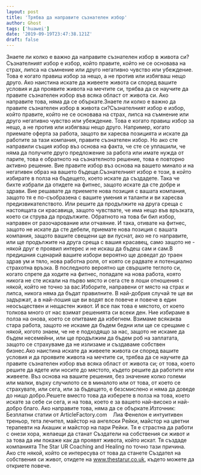 ```yaml
---
layout: post
title: 'Трябва да направите съзнателен избор'
author: Ghost
tags: ['huawei']
date: '2019-09-19T23:47:38.121Z'
draft: false
---
```


Знаете ли колко е важно да направите съзнателен избор в живота си? Съзнателният избор е избор, който правите, който не се основава на страх, липса на съмнение или друго негативно чувство или убеждение. Това е когато правиш избор за нещо, а не против или избягваш нещо друго. Ако наистина искате да живеете живота си според вашите условия и да проявите живота на мечтите си, трябва да се научите да правите съзнателен избор във всяка област от живота си. Ако направите това, няма да се объркате.Знаете ли колко е важно да правите съзнателен избор в живота си?Съзнателният избор е избор, който правите, който не се основава на страх, липса на съмнение или друго негативно чувство или убеждение. Това е когато правиш избор за нещо, а не против или избягваш нещо друго. Например, когато приемате оферта за работа, защото ви харесва позицията и искате да работите за тази компания, правите съзнателен избор. Но ако сте направили същия избор въз основа на факта, че сте се уплашили, че няма да получите друго предложение за работа или имате нужда от парите, това е обратното на съзнателното решение, това е повторно активно решение. Вие правите избор въз основа на вашето минало и на негативен образ на вашето бъдеще.Съзнателният избор е този, в който избирате в полза на бъдещето, което искате да създадете. Така че бихте избрали да отидете на фитнес, защото искате да сте добре и здрави. Вие решавате да приемете нова позиция с вашата компания, защото тя е по-съобразена с вашите умения и таланти и ви харесва предизвикателството. Или решите да продължите на друга среща с настоящата си красавица, защото чувствате, че има нещо във връзката, което си струва да продължите. Обратното на това би бил избор, направен от разочарование или отчаяние. И така, отивате на фитнес, защото не искате да сте дебели, приемате нова позиция с вашата компания, защото вашите свещени ще ви пуснат, ако не го направите, или ще продължите на друга среща с вашия красавец, само защото не - някой друг е проявил интерес и не искаш да бъдеш сам и сам.В предишния сценарий вашите избори вероятно ще доведат до траен здрав ум и тяло, нова работна роля, от която се радвате и потенциално страхотна връзка. В последното вероятно ще свършите теглото си, когато спрете да ходите на фитнес, попадате на нова работа, която никога не сте искали на първо място и сега сте в лоши отношения с някой, който не точно за вас.Изборите, направени от място на страх и липса, никога няма да бъдат правилните. В най-добрия случай те ще ви задържат, а в най-лошия ще ви водят все повече и повече в един неосъществен и нещастен живот. И все пак това е мястото, от което толкова много от нас взимат решенията си всеки ден. Ние избираме в полза на онова, което се опитваме да избегнем. Взимаме всякаква стара работа, защото не искаме да бъдем бедни или ще се срещаме с някой, когото знаем, че не е подходящо за нас, защото не искаме да бъдем несемейни, или ще продължим да бъдем роб на заплатата, защото се страхуваме да не излизаме и създаваме собствен бизнес.Ако наистина искате да живеете живота си според вашите условия и да проявите живота на мечтите си, трябва да се научите да правите съзнателен избор във всяка област от живота си; от това, което решите да ядете или носите до мястото, където решите да работите или живеете. Въз основа на вашите решения, без значение колко големи или малки, върху случилото се в миналото или от това, от което се страхувате, или сега, или за бъдещето, е безсмислено и няма да доведе до нищо добро.Решете вместо това да изберете в полза на това, което искате за себе си сега, и на това, което е за вашето най-високо и най-добро благо. Ако направите това, няма да се объркате.Източник: Безплатни статии от ArticleFactory.com    Лиа Фенелон е интуитивен треньор, тета лечител, майстор на ангелски Рейки, майстор на цветни терапевти на Акашик и майстор на пари Рейки. Тя е страстна да работи с онези хора, желаещи да станат Създатели на собствения си живот и за това да им покаже как да проявят живота, който искат. Тя създаде компанията The Star UR Coaching and Healing по точно тази причина. Ако сте някой, който се интересува от това да станете Създател на собствения си живот, отидете на www.thestarur.co.uk, където можете да откриете повече.
